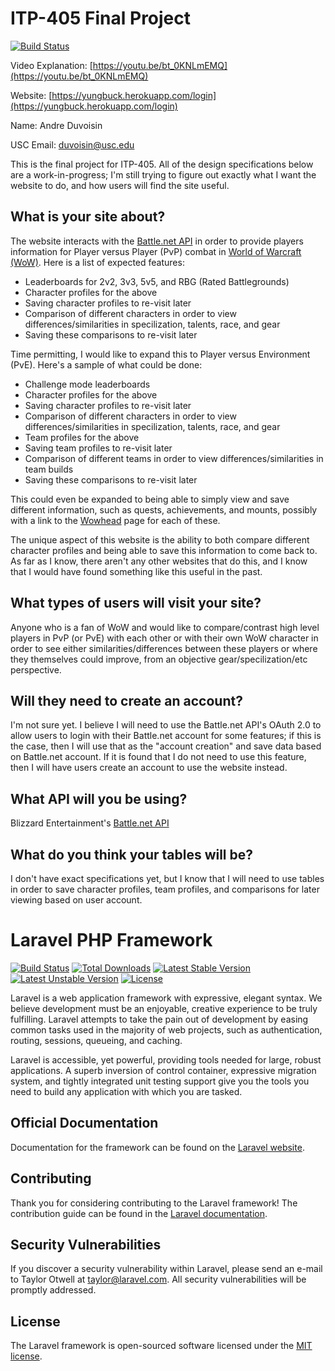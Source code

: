 # ITP-405 Final Project

[![Build Status](https://travis-ci.org/aduvoisin13/ITP405-Final-Project.svg?branch=master)](https://travis-ci.org/aduvoisin13/ITP405-Final-Project)

Video Explanation: [https://youtu.be/bt_0KNLmEMQ](https://youtu.be/bt_0KNLmEMQ)

Website: [https://yungbuck.herokuapp.com/login](https://yungbuck.herokuapp.com/login)

Name: Andre Duvoisin

USC Email: duvoisin@usc.edu

This is the final project for ITP-405. All of the design specifications below are a work-in-progress; I'm still trying to figure out exactly what I want the website to do, and how users will find the site useful.

## What is your site about?

The website interacts with the [Battle.net API](https://dev.battle.net/) in order to provide players information for Player versus Player (PvP) combat in [World of Warcraft (WoW)](http://us.battle.net/wow/en/). Here is a list of expected features:

* Leaderboards for 2v2, 3v3, 5v5, and RBG (Rated Battlegrounds)
* Character profiles for the above
* Saving character profiles to re-visit later
* Comparison of different characters in order to view differences/similarities in specilization, talents, race, and gear
* Saving these comparisons to re-visit later

Time permitting, I would like to expand this to Player versus Environment (PvE). Here's a sample of what could be done:

* Challenge mode leaderboards
* Character profiles for the above
* Saving character profiles to re-visit later
* Comparison of different characters in order to view differences/similarities in specilization, talents, race, and gear
* Team profiles for the above
* Saving team profiles to re-visit later
* Comparison of different teams in order to view differences/similarities in team builds
* Saving these comparisons to re-visit later

This could even be expanded to being able to simply view and save different information, such as quests, achievements, and mounts, possibly with a link to the [Wowhead](http://www.wowhead.com/) page for each of these.

The unique aspect of this website is the ability to both compare different character profiles and being able to save this information to come back to. As far as I know, there aren't any other websites that do this, and I know that I would have found something like this useful in the past.

## What types of users will visit your site?

Anyone who is a fan of WoW and would like to compare/contrast high level players in PvP (or PvE) with each other or with their own WoW character in order to see either similarities/differences between these players or where they themselves could improve, from an objective gear/specilization/etc perspective.

## Will they need to create an account?

I'm not sure yet. I believe I will need to use the Battle.net API's OAuth 2.0 to allow users to login with their Battle.net account for some features; if this is the case, then I will use that as the "account creation" and save data based on Battle.net account. If it is found that I do not need to use this feature, then I will have users create an account to use the website instead.

## What API will you be using?

Blizzard Entertainment's [Battle.net API](https://dev.battle.net/)

## What do you think your tables will be?

I don't have exact specifications yet, but I know that I will need to use tables in order to save character profiles, team profiles, and comparisons for later viewing based on user account.





# Laravel PHP Framework

[![Build Status](https://travis-ci.org/laravel/framework.svg)](https://travis-ci.org/laravel/framework)
[![Total Downloads](https://poser.pugx.org/laravel/framework/d/total.svg)](https://packagist.org/packages/laravel/framework)
[![Latest Stable Version](https://poser.pugx.org/laravel/framework/v/stable.svg)](https://packagist.org/packages/laravel/framework)
[![Latest Unstable Version](https://poser.pugx.org/laravel/framework/v/unstable.svg)](https://packagist.org/packages/laravel/framework)
[![License](https://poser.pugx.org/laravel/framework/license.svg)](https://packagist.org/packages/laravel/framework)

Laravel is a web application framework with expressive, elegant syntax. We believe development must be an enjoyable, creative experience to be truly fulfilling. Laravel attempts to take the pain out of development by easing common tasks used in the majority of web projects, such as authentication, routing, sessions, queueing, and caching.

Laravel is accessible, yet powerful, providing tools needed for large, robust applications. A superb inversion of control container, expressive migration system, and tightly integrated unit testing support give you the tools you need to build any application with which you are tasked.

## Official Documentation

Documentation for the framework can be found on the [Laravel website](http://laravel.com/docs).

## Contributing

Thank you for considering contributing to the Laravel framework! The contribution guide can be found in the [Laravel documentation](http://laravel.com/docs/contributions).

## Security Vulnerabilities

If you discover a security vulnerability within Laravel, please send an e-mail to Taylor Otwell at taylor@laravel.com. All security vulnerabilities will be promptly addressed.

## License

The Laravel framework is open-sourced software licensed under the [MIT license](http://opensource.org/licenses/MIT).

